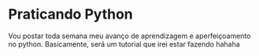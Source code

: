 # Praticando Python
Vou postar toda semana meu avanço de aprendizagem e aperfeiçoamento no python. 
Basicamente, será um tutorial que irei estar fazendo hahaha
